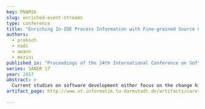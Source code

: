 ```yaml
---
key: PNAM16
slug: enriched-event-streams
type: conference
title: "Enriching In-IDE Process Information with Fine-grained Source Code History"
authors:
  - proksch
  - nadi
  - amann
  - mezini
published_in: "Proceedings of the 24th International Conference on Software Analysis, Evolution, and Reengineering"
series: SANER 17
year: 2017
abstract: >
  Current studies on software development either focus on the change history of source code from version-control systems or on an analysis of simplistic in-IDE events without context information. Each of these approaches contains valuable information that is unavailable in the other case. Our work proposes enriched event streams, a solution that combines the best of both worlds and provides a holistic view on the software development process. Enriched event streams not only capture developer activities in the IDE, but also specialized context information, such as source-code snapshots for change events. To enable the storage of such code snapshots in an analyzable format, we introduce a new intermediate representation called Simplified Syntax Trees (SSTs) and build CARET, a platform that offers reusable components to conveniently work with enriched event streams. We implement FeedBaG++, an instrumentation for Visual Studio that collects enriched event streams with code snapshots in the form of SSTs. We share a dataset of enriched event streams captured from 58 users and representing 915 days of work. Additionally, to demonstrate usefulness, we present three research applications that have already made use of CARET and FeedBaG++.
artifact_page: http://www.st.informatik.tu-darmstadt.de/artifacts/caret/

---
```

